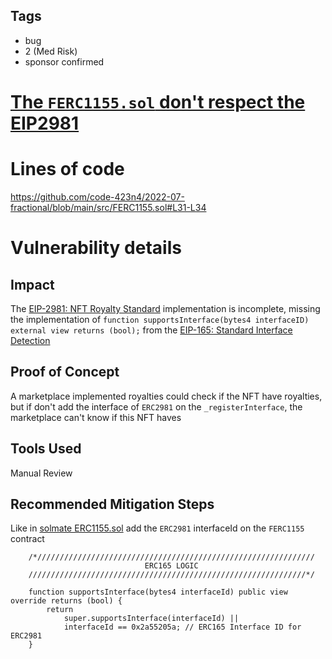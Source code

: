 ## Tags

- bug
- 2 (Med Risk)
- sponsor confirmed

# [The `FERC1155.sol` don't respect the EIP2981](https://github.com/code-423n4/2022-07-fractional-findings/issues/544) 

# Lines of code

https://github.com/code-423n4/2022-07-fractional/blob/main/src/FERC1155.sol#L31-L34


# Vulnerability details

## Impact

The [EIP-2981: NFT Royalty Standard](https://eips.ethereum.org/EIPS/eip-2981) implementation is incomplete, missing the implementation of `function supportsInterface(bytes4 interfaceID) external view returns (bool);` from the [EIP-165: Standard Interface Detection](https://eips.ethereum.org/EIPS/eip-165)

## Proof of Concept

A marketplace implemented royalties could check if the NFT have royalties, but if don't add the interface of `ERC2981` on the `_registerInterface`, the marketplace can't know if this NFT haves

## Tools Used

Manual Review

## Recommended Mitigation Steps

Like in [solmate ERC1155.sol](https://github.com/Rari-Capital/solmate/blob/03e425421b24c4f75e4a3209b019b367847b7708/src/tokens/ERC1155.sol#L137-L146) add the `ERC2981` interfaceId on the `FERC1155` contract
```solidity
    /*//////////////////////////////////////////////////////////////
                              ERC165 LOGIC
    //////////////////////////////////////////////////////////////*/

    function supportsInterface(bytes4 interfaceId) public view  override returns (bool) {
        return
            super.supportsInterface(interfaceId) ||
            interfaceId == 0x2a55205a; // ERC165 Interface ID for ERC2981
    }
```


